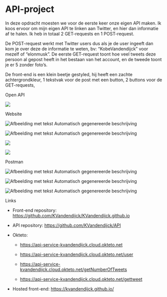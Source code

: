 # API-project
In deze opdracht moesten we voor de eerste keer onze eigen API maken. Ik
koos ervoor om mijn eigen API te linken aan Twitter, en hier dan
informatie af te halen. Ik heb in totaal 2 GET-requests en 1
POST-request.

De POST-request werkt met Twitter users dus als je de user ingeeft dan
kom je over deze de informatie te weten, bv: “KobeVandendijck” voor
mezelf of “elonmusk”. De eerste GET-request toont hoe veel tweets deze
persoon al gepost heeft in het bestaan van het account, en de tweede
toont je er 5 zonder foto’s.

De front-end is een klein beetje gestyled, hij heeft een zachte
achtergrondkleur, 1 tekstvak voor de post met een button, 2 buttons voor
de GET-requests,

Open API

![](media/image1.png)

Website

![Afbeelding met tekst Automatisch gegenereerde
beschrijving](media/image2.png)

![Afbeelding met tekst Automatisch gegenereerde
beschrijving](media/image3.png)

![](media/image4.png)

![](media/image5.png)

Postman

![Afbeelding met tekst Automatisch gegenereerde
beschrijving](media/image6.png)

![Afbeelding met tekst Automatisch gegenereerde
beschrijving](media/image7.png)

![Afbeelding met tekst Automatisch gegenereerde
beschrijving](media/image8.png)

Links

  - Front-end repository:
    <https://github.com/KVandendijck/KVandendijck.github.io>

  - API repository: <https://github.com/KVandendijck/API>

  - Okteto:
    
      - <https://api-service-kvandendijck.cloud.okteto.net>
    
      - <https://api-service-kvandendijck.cloud.okteto.net/user>
    
      - <https://api-service-kvandendijck.cloud.okteto.net/getNumberOfTweets>
    
      - <https://api-service-kvandendijck.cloud.okteto.net/gettweet>

  - Hosted front-end: <https://kvandendijck.github.io/>

